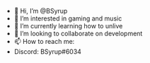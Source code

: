 - 👋 Hi, I’m @BSyrup
- 👀 I’m interested in gaming and music
- 🌱 I’m currently learning how to unlive
- 💞️ I’m looking to collaborate on development 
- 📫 How to reach me:
- Discord: BSyrup#6034
